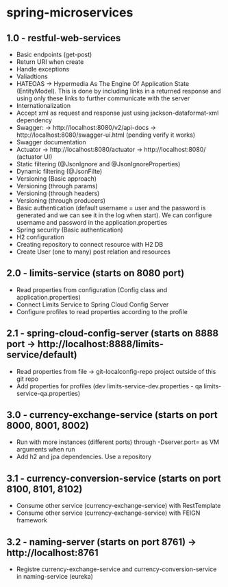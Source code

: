 # spring-microservices
## 1.0 - restful-web-services
- Basic endpoints (get-post)
- Return URI when create
- Handle exceptions
- Valiadtions
- HATEOAS -> Hypermedia As The Engine Of Application State (EntityModel). 
This is done by including links in a returned response and using only these links to further communicate with the server
- Internationalization
- Accept xml as request and response just using jackson-dataformat-xml dependency
- Swagger:
-> http://localhost:8080/v2/api-docs 
-> http://localhost:8080/swagger-ui.html (pending verify it works)
- Swagger documentation
- Actuator
-> http://localhost:8080/actuator 
-> http://localhost:8080/  (actuator UI)
- Static filtering (@JsonIgnore and @JsonIgnoreProperties)
- Dynamic filtering (@JsonFilte)
- Versioning (Basic approach)
- Versioning (through params)
- Versioning (through headers)
- Versioning (through producers)
- Basic authentication (default username = user and the password is generated and we can see it in the log when start). We can configure username and password in the application.properties
- Spring security (Basic authentication)
- H2 configuration
- Creating repository to connect resource with H2 DB
- Create User (one to many) post relation and resources

## 2.0 - limits-service (starts on 8080 port)
- Read properties from configuration (Config class and application.properties)
- Connect Limits Service to Spring Cloud Config Server
- Configure profiles to read properties according to the profile

## 2.1 - spring-cloud-config-server (starts on 8888 port -> http://localhost:8888/limits-service/default)
- Read properties from file -> git-localconfig-repo project outside of this git repo
- Add properties for profiles (dev limits-service-dev.properties - qa limits-service-qa.properties)

## 3.0 - currency-exchange-service (starts on port 8000, 8001, 8002)
- Run with more instances (different ports) through -Dserver.port=<port> as VM arguments when run 
- Add h2 and jpa dependencies. Use a repository

## 3.1 - currency-conversion-service (starts on port 8100, 8101, 8102)
- Consume other service (currency-exchange-service) with RestTemplate
- Consume other service (currency-exchange-service) with FEIGN framework

## 3.2 - naming-server (starts on port 8761) -> http://localhost:8761
- Registre currency-exchange-service and currency-conversion-service in naming-service (eureka)